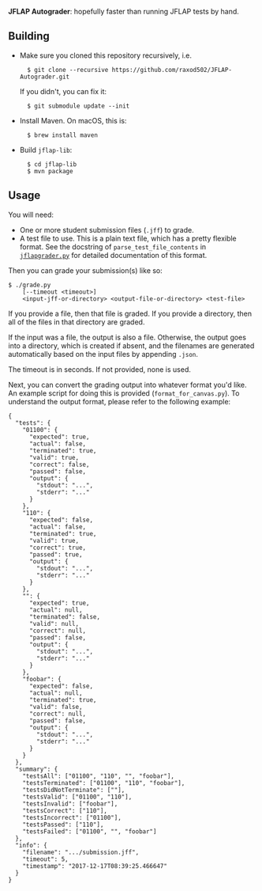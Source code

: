 **JFLAP Autograder**: hopefully faster than running JFLAP tests by
hand.

## Building

* Make sure you cloned this repository recursively, i.e.

        $ git clone --recursive https://github.com/raxod502/JFLAP-Autograder.git

  If you didn't, you can fix it:

        $ git submodule update --init

* Install Maven. On macOS, this is:

        $ brew install maven

* Build `jflap-lib`:

        $ cd jflap-lib
        $ mvn package

## Usage

You will need:

* One or more student submission files (`.jff`) to grade.
* A test file to use. This is a plain text file, which has a pretty
  flexible format. See the docstring of `parse_test_file_contents`
  in [`jflapgrader.py`][jflapgrader] for detailed documentation of
  this format.

Then you can grade your submission(s) like so:

    $ ./grade.py
        [--timeout <timeout>]
        <input-jff-or-directory> <output-file-or-directory> <test-file>


If you provide a file, then that file is graded. If you provide a
directory, then all of the files in that directory are graded.

If the input was a file, the output is also a file. Otherwise, the
output goes into a directory, which is created if absent, and the
filenames are generated automatically based on the input files by
appending `.json`.

The timeout is in seconds. If not provided, none is used.

Next, you can convert the grading output into whatever format you'd
like. An example script for doing this is provided
(`format_for_canvas.py`). To understand the output format, please
refer to the following example:

    {
      "tests": {
        "01100": {
          "expected": true,
          "actual": false,
          "terminated": true,
          "valid": true,
          "correct": false,
          "passed": false,
          "output": {
            "stdout": "...",
            "stderr": "..."
          }
        },
        "110": {
          "expected": false,
          "actual": false,
          "terminated": true,
          "valid": true,
          "correct": true,
          "passed": true,
          "output": {
            "stdout": "...",
            "stderr": "..."
          }
        },
        "": {
          "expected": true,
          "actual": null,
          "terminated": false,
          "valid": null,
          "correct": null,
          "passed": false,
          "output": {
            "stdout": "...",
            "stderr": "..."
          }
        },
        "foobar": {
          "expected": false,
          "actual": null,
          "terminated": true,
          "valid": false,
          "correct": null,
          "passed": false,
          "output": {
            "stdout": "...",
            "stderr": "..."
          }
        }
      },
      "summary": {
        "testsAll": ["01100", "110", "", "foobar"],
        "testsTerminated": ["01100", "110", "foobar"],
        "testsDidNotTerminate": [""],
        "testsValid": ["01100", "110"],
        "testsInvalid": ["foobar"],
        "testsCorrect": ["110"],
        "testsIncorrect": ["01100"],
        "testsPassed": ["110"],
        "testsFailed": ["01100", "", "foobar"]
      },
      "info": {
        "filename": ".../submission.jff",
        "timeout": 5,
        "timestamp": "2017-12-17T08:39:25.466647"
      }
    }

[jflapgrader]: jflapgrader.py
